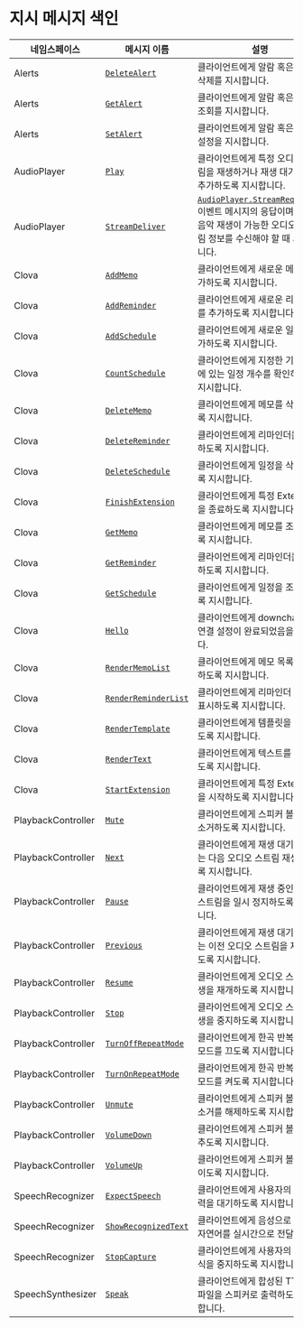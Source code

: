 # 지시 메시지 색인

| 네임스페이스          | 메시지 이름       | 설명                                             |
|--------------------|----------------|-------------------------------------------------|
| Alerts             | [`DeleteAlert`](/CIC/References/APIs/Alerts.md#DeleteAlert)             | 클라이언트에게 알람 혹은 타이머 삭제를 지시합니다.                                                  |
| Alerts             | [`GetAlert`](/CIC/References/APIs/Alerts.md#GetAlert)                   | 클라이언트에게 알람 혹은 타이머 조회를 지시합니다.                                                  |
| Alerts             | [`SetAlert`](/CIC/References/APIs/Alerts.md#SetAlert)                   | 클라이언트에게 알람 혹은 타이머 설정을 지시합니다.                                                  |
| AudioPlayer        | [`Play`](/CIC/References/APIs/AudioPlayer.md#Play)                      | 클라이언트에게 특정 오디오 스트림을 재생하거나 재생 대기열에 추가하도록 지시합니다.                          |
| AudioPlayer        | [`StreamDeliver`](/CIC/References/APIs/AudioPlayer.md#StreamDeliver)    | [`AudioPlayer.StreamRequested`](/CIC/References/APIs/AudioPlayer.md#StreamRequested) 이벤트 메시지의 응답이며, 실제 음악 재생이 가능한 오디오 스트림 정보를 수신해야 할 때 사용합니다. |
| Clova              | [`AddMemo`](/CIC/References/APIs/Clova.md#AddMemo)                      | 클라이언트에게 새로운 메모를 추가하도록 지시합니다.                                                   |
| Clova              | [`AddReminder`](/CIC/References/APIs/Clova.md#AddReminder)              | 클라이언트에게 새로운 리마인더를 추가하도록 지시합니다.                                               |
| Clova              | [`AddSchedule`](/CIC/References/APIs/Clova.md#AddSchedule)              | 클라이언트에게 새로운 일정을 추가하도록 지시합니다.                                                  |
| Clova              | [`CountSchedule`](/CIC/References/APIs/Clova.md#CountSchedule)          | 클라이언트에게 지정한 기간 사이에 있는 일정 개수를 확인하도록 지시합니다.                                 |
| Clova              | [`DeleteMemo`](/CIC/References/APIs/Clova.md#DeleteMemo)                | 클라이언트에게 메모를 삭제하도록 지시합니다.                                                       |
| Clova              | [`DeleteReminder`](/CIC/References/APIs/Clova.md#DeleteReminder)        | 클라이언트에게 리마인더를 삭제하도록 지시합니다.                                                    |
| Clova              | [`DeleteSchedule`](/CIC/References/APIs/Clova.md#DeleteSchedule)        | 클라이언트에게 일정을 삭제하도록 지시합니다.                                                       |
| Clova              | [`FinishExtension`](/CIC/References/APIs/Clova.md#FinishExtension)      | 클라이언트에게 특정 Extension을 종료하도록 지시합니다.                                             |
| Clova              | [`GetMemo`](/CIC/References/APIs/Clova.md#GetMemo)                      | 클라이언트에게 메모를 조회하도록 지시합니다.                                                       |
| Clova              | [`GetReminder`](/CIC/References/APIs/Clova.md#GetReminder)              | 클라이언트에게 리마인더를 조회하도록 지시합니다.                                                    |
| Clova              | [`GetSchedule`](#GetSchedule)                                           | 클라이언트에게 일정을 조회하도록 지시합니다.                                                       |
| Clova              | [`Hello`](#Hello)                                                       | 클라이언트에게 downchannel 연결 설정이 완료되었음을 일립니다.                                       |
| Clova              | [`RenderMemoList`](/CIC/References/APIs/Clova.md#RenderMemoList)        | 클라이언트에게 메모 목록을 표시하도록 지시합니다.                                                   |
| Clova              | [`RenderReminderList`](/CIC/References/APIs/Clova.md#RenderReminderList) | 클라이언트에게 리마인더 목록을 표시하도록 지시합니다.                                               |
| Clova              | [`RenderTemplate`](/CIC/References/APIs/Clova.md#RenderTemplate)        | 클라이언트에게 템플릿을 표시하도록 지시합니다.                                                     |
| Clova              | [`RenderText`](/CIC/References/APIs/Clova.md#RenderText)                | 클라이언트에게 텍스트를 표시하도록 지시합니다.                                                     |
| Clova              | [`StartExtension`](/CIC/References/APIs/Clova.md#StartExtension)        | 클라이언트에게 특정 Extension을 시작하도록 지시합니다.                                             |
| PlaybackController | [`Mute`](/CIC/References/APIs/PlaybackController.md#Mute)               | 클라이언트에게 스피커 볼륨을 음소거하도록 지시합니다.                                                |
| PlaybackController | [`Next`](/CIC/References/APIs/PlaybackController.md#Next)               | 클라이언트에게 재생 대기열에 있는 다음 오디오 스트림 재생하도록 지시합니다.                               |
| PlaybackController | [`Pause`](/CIC/References/APIs/PlaybackController.md#Pause)             | 클라이언트에게 재생 중인 오디오 스트림을 일시 정지하도록 지시합니다.                                    |
| PlaybackController | [`Previous`](/CIC/References/APIs/PlaybackController.md#Previous)       | 클라이언트에게 재생 대기열에 있는 이전 오디오 스트림을 재생하도록 지시합니다.                              |
| PlaybackController | [`Resume`](/CIC/References/APIs/PlaybackController.md#Resume)           | 클라이언트에게 오디오 스트림 재생을 재개하도록 지시합니다.                                            |
| PlaybackController | [`Stop`](/CIC/References/APIs/PlaybackController.md#Stop)               | 클라이언트에게 오디오 스트림 재생을 중지하도록 지시합니다.                                            |
| PlaybackController | [`TurnOffRepeatMode`](/CIC/References/APIs/PlaybackController.md#TurnOffRepeatMode) | 클라이언트에게 한곡 반복 재생 모드를 끄도록 지시합니다.                                  |
| PlaybackController | [`TurnOnRepeatMode`](/CIC/References/APIs/PlaybackController.md#TurnOnRepeatMode) | 클라이언트에게 한곡 반복 재생 모드를 켜도록 지시합니다.                                    |
| PlaybackController | [`Unmute`](/CIC/References/APIs/PlaybackController.md#Unmute)           | 클라이언트에게 스피커 볼륨의 음소거를 해제하도록 지시합니다.                                           |
| PlaybackController | [`VolumeDown`](/CIC/References/APIs/PlaybackController.md#VolumeDown)   | 클라이언트에게 스피커 볼륨을 낮추도록 지시합니다.                                                   |
| PlaybackController | [`VolumeUp`](/CIC/References/APIs/PlaybackController.md#VolumeUp)       | 클라이언트에게 스피커 볼륨을 높이도록 지시합니다.                                                   |
| SpeechRecognizer   | [`ExpectSpeech`](/CIC/References/APIs/SpeechRecognizer.md#ExpectSpeech) | 클라이언트에게 사용자의 음성 입력을 대기하도록 지시합니다.                                            |
| SpeechRecognizer   | [`ShowRecognizedText`](/CIC/References/APIs/SpeechRecognizer.md#ShowRecognizedText) | 클라이언트에게 음성으로 인식된 자연어를 실시간으로 전달합니다.                             |
| SpeechRecognizer   | [`StopCapture`](/CIC/References/APIs/SpeechRecognizer.md#StopCapture)   | 클라이언트에게 사용자의 음성 인식을 중지하도록 지시합니다.                                            |
| SpeechSynthesizer  | [`Speak`](/CIC/References/APIs/SpeechSynthesizer#Speak)                 | 클라이언트에게 합성된 TTS 음성 파일을 스피커로 출력하도록 지시합니다.                                   |
